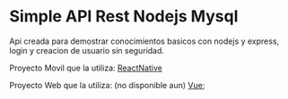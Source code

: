 <h1>Simple API Rest Nodejs Mysql</h1>

<p>Api creada para demostrar conocimientos basicos con nodejs y express, login y creacion de usuario sin seguridad.</p>

Proyecto Movil que la utiliza: [ReactNative](https://github.com/Izzycl/ReactNative-Portafolio)

Proyecto Web que la utiliza: (no disponible aun) [Vue]();